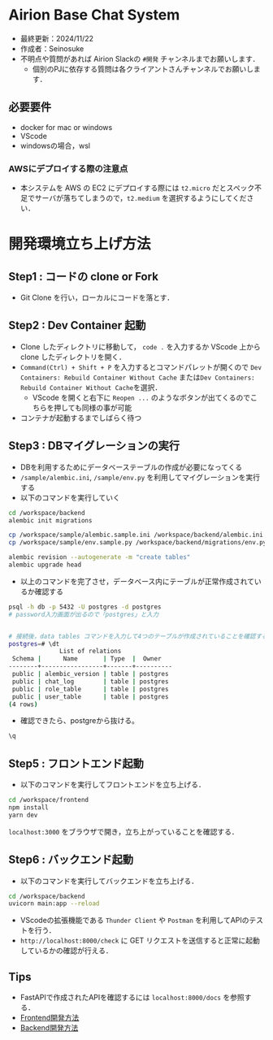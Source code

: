 # Airion Base Chat System
- 最終更新：2024/11/22
- 作成者：Seinosuke
- 不明点や質問があれば Airion Slackの `#開発` チャンネルまでお願いします．
    - 個別のPJに依存する質問は各クライアントさんチャンネルでお願いします．

## 必要要件
- docker for mac or windows
- VScode
- windowsの場合，wsl

### AWSにデプロイする際の注意点
- 本システムを AWS の EC2 にデプロイする際には `t2.micro` だとスペック不足でサーバが落ちてしまうので，`t2.medium` を選択するようにしてください．

# 開発環境立ち上げ方法
## Step1 : コードの clone or Fork
- Git Clone を行い，ローカルにコードを落とす．

## Step2 : Dev Container 起動
- Clone したディレクトリに移動して， `code .` を入力するか VScode 上から clone したディレクトリを開く．
- `Command(Ctrl) + Shift + P` を入力するとコマンドパレットが開くので `Dev Containers: Rebuild Container Without Cache` または`Dev Containers: Rebuild Container Without Cache`を選択．
    - VScode を開くと右下に `Reopen ...` のようなボタンが出てくるのでこちらを押しても同様の事が可能
- コンテナが起動するまでしばらく待つ

## Step3 : DBマイグレーションの実行
- DBを利用するためにデータベーステーブルの作成が必要になってくる
- `/sample/alembic.ini`, `/sample/env.py` を利用してマイグレーションを実行する
- 以下のコマンドを実行していく
```bash
cd /workspace/backend
alembic init migrations

cp /workspace/sample/alembic.sample.ini /workspace/backend/alembic.ini 
cp /workspace/sample/env.sample.py /workspace/backend/migrations/env.py

alembic revision --autogenerate -m "create tables"
alembic upgrade head
```

- 以上のコマンドを完了させ，データベース内にテーブルが正常作成されているか確認する
```bash
psql -h db -p 5432 -U postgres -d postgres
# password入力画面が出るので「postgres」と入力


# 接続後，data tables コマンドを入力して4つのテーブルが作成されていることを確認する．
postgres=# \dt
              List of relations
 Schema |      Name       | Type  |  Owner   
--------+-----------------+-------+----------
 public | alembic_version | table | postgres
 public | chat_log        | table | postgres
 public | role_table      | table | postgres
 public | user_table      | table | postgres
(4 rows)
```

- 確認できたら、postgreから抜ける。
```bash
\q
```

## Step5 : フロントエンド起動
- 以下のコマンドを実行してフロントエンドを立ち上げる．

```bash
cd /workspace/frontend
npm install
yarn dev
```

`localhost:3000` をブラウザで開き，立ち上がっていることを確認する．

## Step6 : バックエンド起動
- 以下のコマンドを実行してバックエンドを立ち上げる．
```bash
cd /workspace/backend
uvicorn main:app --reload
```

- VScodeの拡張機能である `Thunder Client` や `Postman` を利用してAPIのテストを行う．
- `http://localhost:8000/check` に GET リクエストを送信すると正常に起動しているかの確認が行える．

## Tips
- FastAPIで作成されたAPIを確認するには `localhost:8000/docs` を参照する．
- [Frontend開発方法](/public/frontend.md)
- [Backend開発方法](/public/backend.md)
